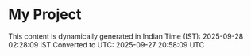 # My Project

This content is dynamically generated in Indian Time (IST): 2025-09-28 02:28:09 IST
Converted to UTC: 2025-09-27 20:58:09 UTC
